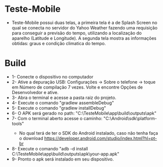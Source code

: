 # Teste-Mobile

* Teste-Mobile possui duas telas, a primeira tela é a de Splash Screen no qual se conecta no servidor do Yahoo Weather fazendo uma requisição para conseguir a previsão do tempo, utilizando a localização do aparelho (Latitude e Longitude). A segunda tela mostra as informações obtidas: graus e condição climatica do tempo.


# Build
* 1- Conecte o dispositivo no computador
* 2- Ative a depuração USB: Configurações -> Sobre o telefone -> toque em Número de compilação 7 vezes. Volte e encontre Opções de Desenvolvedor e ative.
* 3- Abra o terminal e acesse a pasta raiz do projeto.
* 4- Execute o comando "gradlew assembleDebug"
* 5- Execute o comando "gradlew installDebug"
* 6- O APK será gerado no path: "C:<Path>\TesteMobile\app\build\outputs\apk\"
* 7- Com o terminal aberto acesse o caminho: "C:<Path>\Android\sdk\platform-tools"
  * No qual terá de ter o SDK do Android instalado, caso não tenha faça o download https://developer.android.com/studio/index.html?hl=pt-br
* 8- Execute o comando "adb -d install C:<Path>\TesteMobile\app\build\outputs\apk\your-app.apk"
* 9- Pronto o apk será instalado em seu dispositivo.
